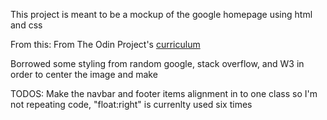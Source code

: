 This project is meant to be a mockup of the google homepage using html and css

From this: From The Odin Project's [curriculum](http://www.theodinproject.com/courses/web-development-101/lessons/html-css)

Borrowed some styling from random google, stack overflow, and W3 in order to center the image and make

TODOS: Make the navbar and footer items alignment in to one class so I'm not repeating code, "float:right" is currenlty used six times